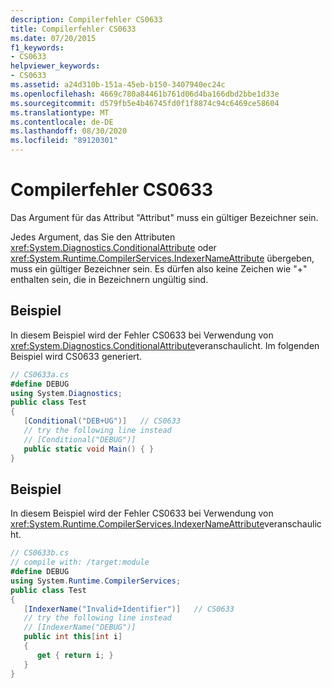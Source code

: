 ```yaml
---
description: Compilerfehler CS0633
title: Compilerfehler CS0633
ms.date: 07/20/2015
f1_keywords:
- CS0633
helpviewer_keywords:
- CS0633
ms.assetid: a24d310b-151a-45eb-b150-3407940ec24c
ms.openlocfilehash: 4669c780a84461b761d06d4ba166dbd2bbe1d33e
ms.sourcegitcommit: d579fb5e4b46745fd0f1f8874c94c6469ce58604
ms.translationtype: MT
ms.contentlocale: de-DE
ms.lasthandoff: 08/30/2020
ms.locfileid: "89120301"
---
```

# <a name="compiler-error-cs0633"></a>Compilerfehler CS0633
Das Argument für das Attribut "Attribut" muss ein gültiger Bezeichner sein.  
  
 Jedes Argument, das Sie den Attributen <xref:System.Diagnostics.ConditionalAttribute> oder <xref:System.Runtime.CompilerServices.IndexerNameAttribute> übergeben, muss ein gültiger Bezeichner sein. Es dürfen also keine Zeichen wie "+" enthalten sein, die in Bezeichnern ungültig sind.  
  
## <a name="example"></a>Beispiel  
 In diesem Beispiel wird der Fehler CS0633 bei Verwendung von <xref:System.Diagnostics.ConditionalAttribute>veranschaulicht. Im folgenden Beispiel wird CS0633 generiert.  
  
```csharp  
// CS0633a.cs  
#define DEBUG  
using System.Diagnostics;  
public class Test  
{  
   [Conditional("DEB+UG")]   // CS0633  
   // try the following line instead  
   // [Conditional("DEBUG")]  
   public static void Main() { }  
}  
```  
  
## <a name="example"></a>Beispiel  
 In diesem Beispiel wird der Fehler CS0633 bei Verwendung von <xref:System.Runtime.CompilerServices.IndexerNameAttribute>veranschaulicht.  
  
```csharp  
// CS0633b.cs  
// compile with: /target:module  
#define DEBUG  
using System.Runtime.CompilerServices;  
public class Test  
{  
   [IndexerName("Invalid+Identifier")]   // CS0633  
   // try the following line instead  
   // [IndexerName("DEBUG")]  
   public int this[int i]
   {
      get { return i; }
   }  
}  
```
